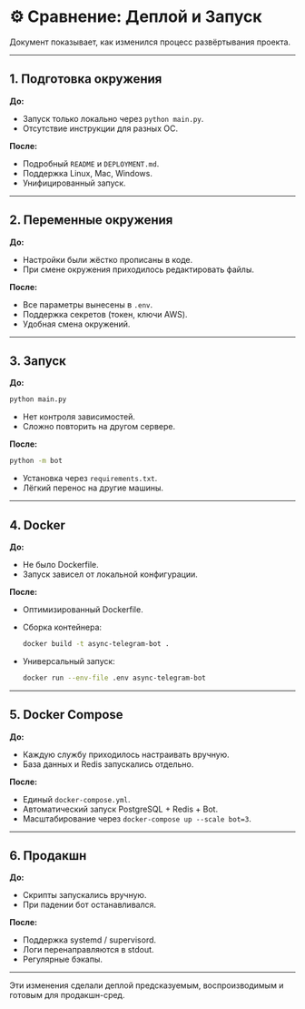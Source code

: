 # ⚙️ Сравнение: Деплой и Запуск

Документ показывает, как изменился процесс развёртывания проекта.

---

## 1. Подготовка окружения

**До:**

* Запуск только локально через `python main.py`.
* Отсутствие инструкции для разных ОС.

**После:**

* Подробный `README` и `DEPLOYMENT.md`.
* Поддержка Linux, Mac, Windows.
* Унифицированный запуск.

---

## 2. Переменные окружения

**До:**

* Настройки были жёстко прописаны в коде.
* При смене окружения приходилось редактировать файлы.

**После:**

* Все параметры вынесены в `.env`.
* Поддержка секретов (токен, ключи AWS).
* Удобная смена окружений.

---

## 3. Запуск

**До:**

```bash
python main.py
```

* Нет контроля зависимостей.
* Сложно повторить на другом сервере.

**После:**

```bash
python -m bot
```

* Установка через `requirements.txt`.
* Лёгкий перенос на другие машины.

---

## 4. Docker

**До:**

* Не было Dockerfile.
* Запуск зависел от локальной конфигурации.

**После:**

* Оптимизированный Dockerfile.
* Сборка контейнера:

  ```bash
  docker build -t async-telegram-bot .
  ```
* Универсальный запуск:

  ```bash
  docker run --env-file .env async-telegram-bot
  ```

---

## 5. Docker Compose

**До:**

* Каждую службу приходилось настраивать вручную.
* База данных и Redis запускались отдельно.

**После:**

* Единый `docker-compose.yml`.
* Автоматический запуск PostgreSQL + Redis + Bot.
* Масштабирование через `docker-compose up --scale bot=3`.

---

## 6. Продакшн

**До:**

* Скрипты запускались вручную.
* При падении бот останавливался.

**После:**

* Поддержка systemd / supervisord.
* Логи перенаправляются в stdout.
* Регулярные бэкапы.

---

Эти изменения сделали деплой предсказуемым, воспроизводимым и готовым для продакшн-сред.
